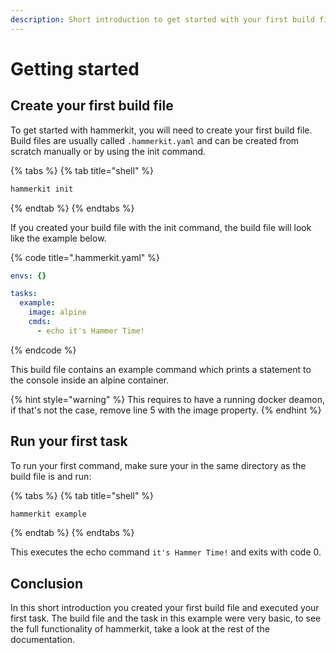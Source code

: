 ```yaml
---
description: Short introduction to get started with your first build file
---
```


# Getting started

## Create your first build file

To get started with hammerkit, you will need to create your first build file. Build files are usually called `.hammerkit.yaml` and can be created from scratch manually or by using the init command.&#x20;

{% tabs %}
{% tab title="shell" %}
```bash
hammerkit init
```
{% endtab %}
{% endtabs %}

If you created your build file with the init command, the build file will look like the example below.

{% code title=".hammerkit.yaml" %}
```yaml
envs: {}

tasks:
  example:
    image: alpine
    cmds:
      - echo it's Hammer Time!
```
{% endcode %}

This build file contains an example command which prints a statement to the console inside an alpine container.&#x20;

{% hint style="warning" %}
This requires to have a running docker deamon, if that's not the case, remove line 5 with the image property.
{% endhint %}

## Run your first task

To run your first command, make sure your in the same directory as the build file is and run:

{% tabs %}
{% tab title="shell" %}
```bash
hammerkit example
```
{% endtab %}
{% endtabs %}

This executes the echo command `it's Hammer Time!` and exits with code 0.&#x20;

## Conclusion

In this short introduction you created your first build file and executed your first task. The build file and the task in this example were very basic, to see the full functionality of hammerkit, take a look at the rest of the documentation.

